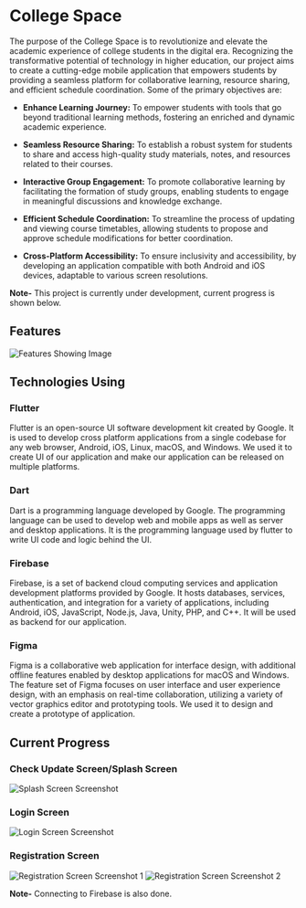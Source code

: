# College Space

The purpose of the College Space is to revolutionize and elevate the academic experience of college students in the digital era. Recognizing the transformative potential of technology in higher education, our project aims to create a cutting-edge mobile application that empowers students by providing a seamless platform for collaborative learning, resource sharing, and efficient schedule coordination. Some of the primary objectives are:

- **Enhance Learning Journey:**
  To empower students with tools that go beyond traditional learning methods, fostering an enriched and dynamic academic experience.

- **Seamless Resource Sharing:**
  To establish a robust system for students to share and access high-quality study materials, notes, and resources related to their courses.

- **Interactive Group Engagement:**
  To promote collaborative learning by facilitating the formation of study groups, enabling students to engage in meaningful discussions and knowledge exchange.

- **Efficient Schedule Coordination:**
  To streamline the process of updating and viewing course timetables, allowing students to propose and approve schedule modifications for better coordination.

- **Cross-Platform Accessibility:**
  To ensure inclusivity and accessibility, by developing an application compatible with both Android and iOS devices, adaptable to various screen resolutions.

**Note-** This project is currently under development, current progress is shown below.

## Features

![Features Showing Image](image.png)

## Technologies Using

### Flutter

Flutter is an open-source UI software development kit created by Google. It is used to develop cross platform applications from a single codebase for any web browser, Android, iOS, Linux, macOS, and Windows. We used it to create UI of our application and make our application can be released on multiple platforms.

### Dart

Dart is a programming language developed by Google. The programming language can be used to develop web and mobile apps as well as server and desktop applications. It is the programming language used by flutter to write UI code and logic behind the UI.

### Firebase

Firebase, is a set of backend cloud computing services and application development platforms provided by Google. It hosts databases, services, authentication, and integration for a variety of applications, including Android, iOS, JavaScript, Node.js, Java, Unity, PHP, and C++. It will be used as backend for our application.

### Figma

Figma is a collaborative web application for interface design, with additional offline features enabled by desktop applications for macOS and Windows. The feature set of Figma focuses on user interface and user experience design, with an emphasis on real-time collaboration, utilizing a variety of vector graphics editor and prototyping tools. We used it to design and create a prototype of application.

## Current Progress

### Check Update Screen/Splash Screen

![Splash Screen Screenshot](image-4.png)

### Login Screen

![Login Screen Screenshot](image-5.png)

### Registration Screen

![Registration Screen Screenshot 1](image-7.png)
![Registration Screen Screenshot 2](image-6.png)

**Note-** Connecting to Firebase is also done.

